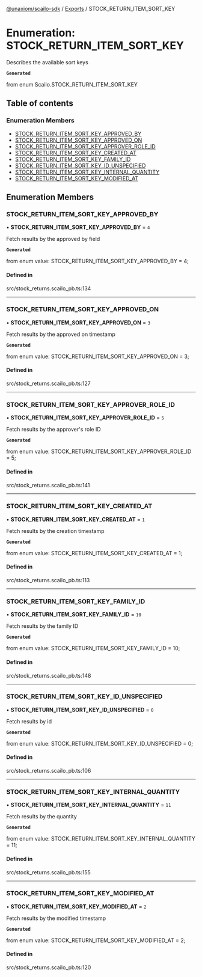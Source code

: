 [@unaxiom/scailo-sdk](../README.md) / [Exports](../modules.md) / STOCK\_RETURN\_ITEM\_SORT\_KEY

# Enumeration: STOCK\_RETURN\_ITEM\_SORT\_KEY

Describes the available sort keys

**`Generated`**

from enum Scailo.STOCK_RETURN_ITEM_SORT_KEY

## Table of contents

### Enumeration Members

- [STOCK\_RETURN\_ITEM\_SORT\_KEY\_APPROVED\_BY](STOCK_RETURN_ITEM_SORT_KEY.md#stock_return_item_sort_key_approved_by)
- [STOCK\_RETURN\_ITEM\_SORT\_KEY\_APPROVED\_ON](STOCK_RETURN_ITEM_SORT_KEY.md#stock_return_item_sort_key_approved_on)
- [STOCK\_RETURN\_ITEM\_SORT\_KEY\_APPROVER\_ROLE\_ID](STOCK_RETURN_ITEM_SORT_KEY.md#stock_return_item_sort_key_approver_role_id)
- [STOCK\_RETURN\_ITEM\_SORT\_KEY\_CREATED\_AT](STOCK_RETURN_ITEM_SORT_KEY.md#stock_return_item_sort_key_created_at)
- [STOCK\_RETURN\_ITEM\_SORT\_KEY\_FAMILY\_ID](STOCK_RETURN_ITEM_SORT_KEY.md#stock_return_item_sort_key_family_id)
- [STOCK\_RETURN\_ITEM\_SORT\_KEY\_ID\_UNSPECIFIED](STOCK_RETURN_ITEM_SORT_KEY.md#stock_return_item_sort_key_id_unspecified)
- [STOCK\_RETURN\_ITEM\_SORT\_KEY\_INTERNAL\_QUANTITY](STOCK_RETURN_ITEM_SORT_KEY.md#stock_return_item_sort_key_internal_quantity)
- [STOCK\_RETURN\_ITEM\_SORT\_KEY\_MODIFIED\_AT](STOCK_RETURN_ITEM_SORT_KEY.md#stock_return_item_sort_key_modified_at)

## Enumeration Members

### STOCK\_RETURN\_ITEM\_SORT\_KEY\_APPROVED\_BY

• **STOCK\_RETURN\_ITEM\_SORT\_KEY\_APPROVED\_BY** = ``4``

Fetch results by the approved by field

**`Generated`**

from enum value: STOCK_RETURN_ITEM_SORT_KEY_APPROVED_BY = 4;

#### Defined in

src/stock_returns.scailo_pb.ts:134

___

### STOCK\_RETURN\_ITEM\_SORT\_KEY\_APPROVED\_ON

• **STOCK\_RETURN\_ITEM\_SORT\_KEY\_APPROVED\_ON** = ``3``

Fetch results by the approved on timestamp

**`Generated`**

from enum value: STOCK_RETURN_ITEM_SORT_KEY_APPROVED_ON = 3;

#### Defined in

src/stock_returns.scailo_pb.ts:127

___

### STOCK\_RETURN\_ITEM\_SORT\_KEY\_APPROVER\_ROLE\_ID

• **STOCK\_RETURN\_ITEM\_SORT\_KEY\_APPROVER\_ROLE\_ID** = ``5``

Fetch results by the approver's role ID

**`Generated`**

from enum value: STOCK_RETURN_ITEM_SORT_KEY_APPROVER_ROLE_ID = 5;

#### Defined in

src/stock_returns.scailo_pb.ts:141

___

### STOCK\_RETURN\_ITEM\_SORT\_KEY\_CREATED\_AT

• **STOCK\_RETURN\_ITEM\_SORT\_KEY\_CREATED\_AT** = ``1``

Fetch results by the creation timestamp

**`Generated`**

from enum value: STOCK_RETURN_ITEM_SORT_KEY_CREATED_AT = 1;

#### Defined in

src/stock_returns.scailo_pb.ts:113

___

### STOCK\_RETURN\_ITEM\_SORT\_KEY\_FAMILY\_ID

• **STOCK\_RETURN\_ITEM\_SORT\_KEY\_FAMILY\_ID** = ``10``

Fetch results by the family ID

**`Generated`**

from enum value: STOCK_RETURN_ITEM_SORT_KEY_FAMILY_ID = 10;

#### Defined in

src/stock_returns.scailo_pb.ts:148

___

### STOCK\_RETURN\_ITEM\_SORT\_KEY\_ID\_UNSPECIFIED

• **STOCK\_RETURN\_ITEM\_SORT\_KEY\_ID\_UNSPECIFIED** = ``0``

Fetch results by id

**`Generated`**

from enum value: STOCK_RETURN_ITEM_SORT_KEY_ID_UNSPECIFIED = 0;

#### Defined in

src/stock_returns.scailo_pb.ts:106

___

### STOCK\_RETURN\_ITEM\_SORT\_KEY\_INTERNAL\_QUANTITY

• **STOCK\_RETURN\_ITEM\_SORT\_KEY\_INTERNAL\_QUANTITY** = ``11``

Fetch results by the quantity

**`Generated`**

from enum value: STOCK_RETURN_ITEM_SORT_KEY_INTERNAL_QUANTITY = 11;

#### Defined in

src/stock_returns.scailo_pb.ts:155

___

### STOCK\_RETURN\_ITEM\_SORT\_KEY\_MODIFIED\_AT

• **STOCK\_RETURN\_ITEM\_SORT\_KEY\_MODIFIED\_AT** = ``2``

Fetch results by the modified timestamp

**`Generated`**

from enum value: STOCK_RETURN_ITEM_SORT_KEY_MODIFIED_AT = 2;

#### Defined in

src/stock_returns.scailo_pb.ts:120
